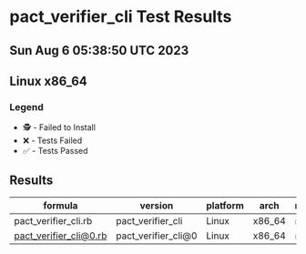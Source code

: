 # pact_verifier_cli Test Results
## Sun Aug  6 05:38:50 UTC 2023
## Linux x86_64
### Legend
- 🕵️ - Failed to Install
- ❌ - Tests Failed
- ✅ - Tests Passed

## Results
| formula | version | platform | arch | result |
| ------- | ------- | -------- | ---- | ------ |
| pact_verifier_cli.rb | pact_verifier_cli | Linux | x86_64 | ✅ |
| pact_verifier_cli@0.rb | pact_verifier_cli@0 | Linux | x86_64 | ✅ |
